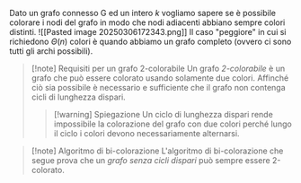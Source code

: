 Dato un grafo connesso G ed un intero *k* vogliamo sapere se è possibile colorare i nodi del grafo in modo che nodi adiacenti abbiano sempre colori distinti.
![[Pasted image 20250306172343.png]]
Il caso "peggiore" in cui si richiedono $\Theta (n)$ colori è quando abbiamo un grafo completo (ovvero ci sono tutti gli archi possibili).
>[!note] Requisiti per un grafo 2-colorabile
>Un grafo *2-colorabile* è un grafo che può essere colorato usando solamente due colori.
>Affinché ciò sia possibile è necessario e sufficiente che il grafo non contenga cicli di lunghezza dispari.
>>[!warning] Spiegazione
>>Un ciclo di lunghezza dispari rende impossibile la colorazione del grafo con due colori perché lungo il ciclo i colori devono necessariamente alternarsi.

>[!note] Algoritmo di bi-colorazione
>L'algoritmo di bi-colorazione che segue prova che un *grafo senza cicli dispari* può sempre essere 2-colorato.

